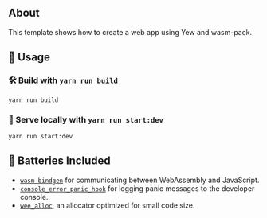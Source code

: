 ## About

This template shows how to create a web app using Yew and wasm-pack. 

## 🚴 Usage

### 🛠️ Build with `yarn run build`

```
yarn run build
```

### 🔬 Serve locally with `yarn run start:dev`

```
yarn run start:dev
```


## 🔋 Batteries Included

* [`wasm-bindgen`](https://github.com/rustwasm/wasm-bindgen) for communicating
  between WebAssembly and JavaScript.
* [`console_error_panic_hook`](https://github.com/rustwasm/console_error_panic_hook)
  for logging panic messages to the developer console.
* [`wee_alloc`](https://github.com/rustwasm/wee_alloc), an allocator optimized
  for small code size.
